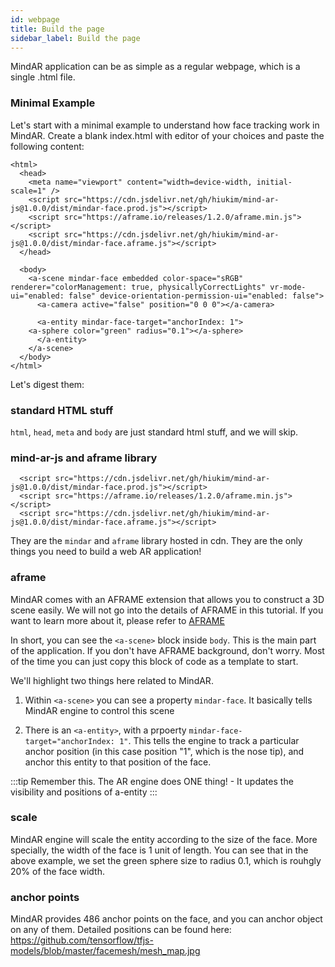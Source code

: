 ```yaml
---
id: webpage 
title: Build the page
sidebar_label: Build the page
---
```


MindAR application can be as simple as a regular webpage, which is a single .html file.

### Minimal Example

Let's start with a minimal example to understand how face tracking work in MindAR. Create a blank index.html with editor of your choices and paste the following content:

```
<html>
  <head>
    <meta name="viewport" content="width=device-width, initial-scale=1" />
    <script src="https://cdn.jsdelivr.net/gh/hiukim/mind-ar-js@1.0.0/dist/mindar-face.prod.js"></script>
    <script src="https://aframe.io/releases/1.2.0/aframe.min.js"></script>
    <script src="https://cdn.jsdelivr.net/gh/hiukim/mind-ar-js@1.0.0/dist/mindar-face.aframe.js"></script>
  </head>

  <body>
    <a-scene mindar-face embedded color-space="sRGB" renderer="colorManagement: true, physicallyCorrectLights" vr-mode-ui="enabled: false" device-orientation-permission-ui="enabled: false">
      <a-camera active="false" position="0 0 0"></a-camera>

      <a-entity mindar-face-target="anchorIndex: 1">
	<a-sphere color="green" radius="0.1"></a-sphere>
      </a-entity>
    </a-scene>
  </body>
</html>
```

Let's digest them:

### standard HTML stuff

`html`, `head`, `meta` and `body` are just standard html stuff, and we will skip.

### mind-ar-js and aframe library 

```
  <script src="https://cdn.jsdelivr.net/gh/hiukim/mind-ar-js@1.0.0/dist/mindar-face.prod.js"></script>
  <script src="https://aframe.io/releases/1.2.0/aframe.min.js"></script>
  <script src="https://cdn.jsdelivr.net/gh/hiukim/mind-ar-js@1.0.0/dist/mindar-face.aframe.js"></script>
```

They are the `mindar` and `aframe` library hosted in cdn. They are the only things you need to build a web AR application!

### aframe 
MindAR comes with an AFRAME extension that allows you to construct a 3D scene easily. We will not go into the details of AFRAME in this tutorial. If you want to learn more about it, please refer to <a href="https://aframe.io/" target="_blank">AFRAME</a>

In short, you can see the `<a-scene>` block inside `body`. This is the main part of the application. If you don't have AFRAME background, don't worry. Most of the time you can just copy this block of code as a template to start.

We'll highlight two things here related to MindAR. 

1. Within `<a-scene>` you can see a property `mindar-face`. It basically tells MindAR engine to control this scene

2. There is an `<a-entity>`, with a prpoerty `mindar-face-target="anchorIndex: 1"`. This tells the engine to track a particular anchor position (in this case position "1", which is the nose tip), and anchor this entity to that position of the face.

:::tip
Remember this. The AR engine does ONE thing! - It updates the visibility and positions of a-entity
:::

### scale

MindAR engine will scale the entity according to the size of the face. More specially, the width of the face is 1 unit of length. You can see that in the above example, we set the green sphere size to radius 0.1, which is rouhgly 20% of the face width.  


### anchor points

MindAR provides 486 anchor points on the face, and you can anchor object on any of them. Detailed positions can be found here: https://github.com/tensorflow/tfjs-models/blob/master/facemesh/mesh_map.jpg
